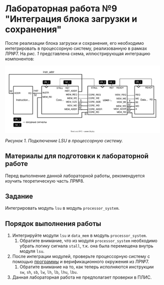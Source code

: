 # Лабораторная работа №9 "Интеграция блока загрузки и сохранения"

После реализации блока загрузки и сохранения, его необходимо интегрировать в процессорную систему, реализованную в рамках ЛР№7. На _рис. 1_ представлена схема, иллюстрирующая интеграцию компонентов:

![../../.pic/Labs/lab_08_lsu/fig_01.drawio.svg](../../.pic/Labs/lab_08_lsu/fig_01.drawio.svg)

_Рисунок 1. Подключение LSU в процессорную систему._

## Материалы для подготовки к лабораторной работе

Перед выполнение данной лабораторной работы, рекомендуется изучить теоретическую часть ЛР№8.

## Задание

Интегрировать модуль `lsu` в модуль `processor_system`.

## Порядок выполнения работы

1. Интегрируйте модули `lsu` и `data_mem` в модуль `processor_system`.
   1. Обратите внимание, что из модуля `processor_system` необходимо убрать логику сигнала `stall`, т.к. она была перемещена внутрь модуля `lsu`.
2. После интеграции модулей, проверьте процессорную систему с помощью [программы](../07.%20Datapath/#Задание) и верификационного окружения из ЛР№7.
   1. Обратите внимание на то, как теперь исполняются инструкции `sw`, `sh`, `sb`, `lw`, `lh`, `lb`, `lhu`, `lbu`.
3. Данная лабораторная работа не предполагает проверки в ПЛИС.
